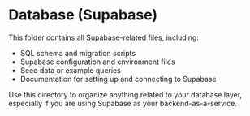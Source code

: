 # Database (Supabase)

This folder contains all Supabase-related files, including:

- SQL schema and migration scripts
- Supabase configuration and environment files
- Seed data or example queries
- Documentation for setting up and connecting to Supabase

Use this directory to organize anything related to your database layer, especially if you are using Supabase as your backend-as-a-service.